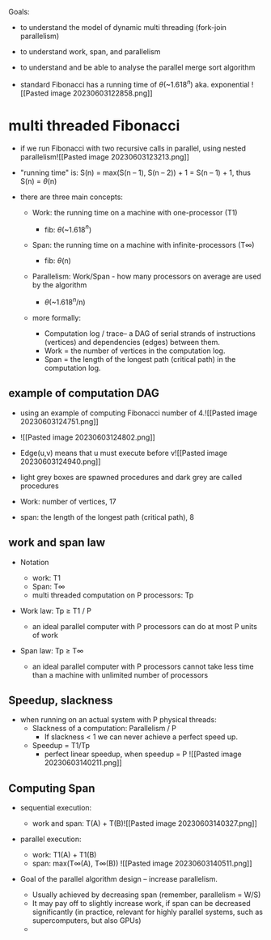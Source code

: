 Goals:
* to understand the model of dynamic multi threading (fork-join parallelism)
* to understand work, span, and parallelism 
* to understand and be able to analyse the parallel merge sort algorithm

* standard Fibonacci has a running time of $\theta$(~1.618$^n$) aka. exponential ![[Pasted image 20230603122858.png]]

# multi threaded Fibonacci 
* if we run Fibonacci with two recursive calls in parallel, using nested parallelism![[Pasted image 20230603123213.png]]
* "running time" is: S(n) = max(S(n – 1), S(n – 2)) + 1 = S(n – 1) + 1, thus S(n) = $\theta$(n)

* there are three main concepts: 
	 * Work: the running time on a machine with one-processor (T1)
		* fib:  $\theta$(~1.618$^n$)
	* Span: the running time on a machine with infinite-processors (T$\infty$) 
		* fib:  $\theta$(n)
	* Parallelism: Work/Span - how many processors on average are used by the algorithm
		*  $\theta$(~1.618$^n$/n)

	* more formally:
		* Computation log / trace– a DAG of serial strands of instructions (vertices) and dependencies (edges) between them.
		* Work = the number of vertices in the computation log.
		* Span = the length of the longest path (critical path) in the computation log.

## example of computation DAG
* using an example of computing Fibonacci number of 4.![[Pasted image 20230603124751.png]]
* ![[Pasted image 20230603124802.png]]

* Edge(u,v) means that u must execute before v![[Pasted image 20230603124940.png]]
* light grey boxes are spawned procedures and dark grey are called procedures 
* Work: number of vertices, 17
* span: the length of the longest path (critical path), 8


## work and span law
* Notation
	* work: T1
	* Span: T$\infty$
	* multi threaded computation on P processors: Tp

* Work law: Tp $\geq$ T1 / P
	* an ideal parallel computer with P processors can do at most P units of work
* Span law: Tp $\geq$ T$\infty$
	* an ideal parallel computer with P processors cannot take less time than a machine with unlimited number of processors 

## Speedup, slackness
* when running on an actual system with P physical threads:
	* Slackness of a computation: Parallelism / P
		* If slackness < 1 we can never achieve a perfect speed up.
	* Speedup = T1/Tp
		* perfect linear speedup, when speedup = P
![[Pasted image 20230603140211.png]]

## Computing Span
* sequential execution:
	* work and span: T(A) + T(B)![[Pasted image 20230603140327.png]]
* parallel execution:
	* work: T1(A) + T1(B)
	* span: max(T$\infty$(A), T$\infty$(B))                                   ![[Pasted image 20230603140511.png]]

* Goal of the parallel algorithm design – increase parallelism. 
	* Usually achieved by decreasing span (remember, parallelism = W/S) 
	* It may pay off to slightly increase work, if span can be decreased significantly (in practice, relevant for highly parallel systems, such as supercomputers, but also GPUs)
	* 